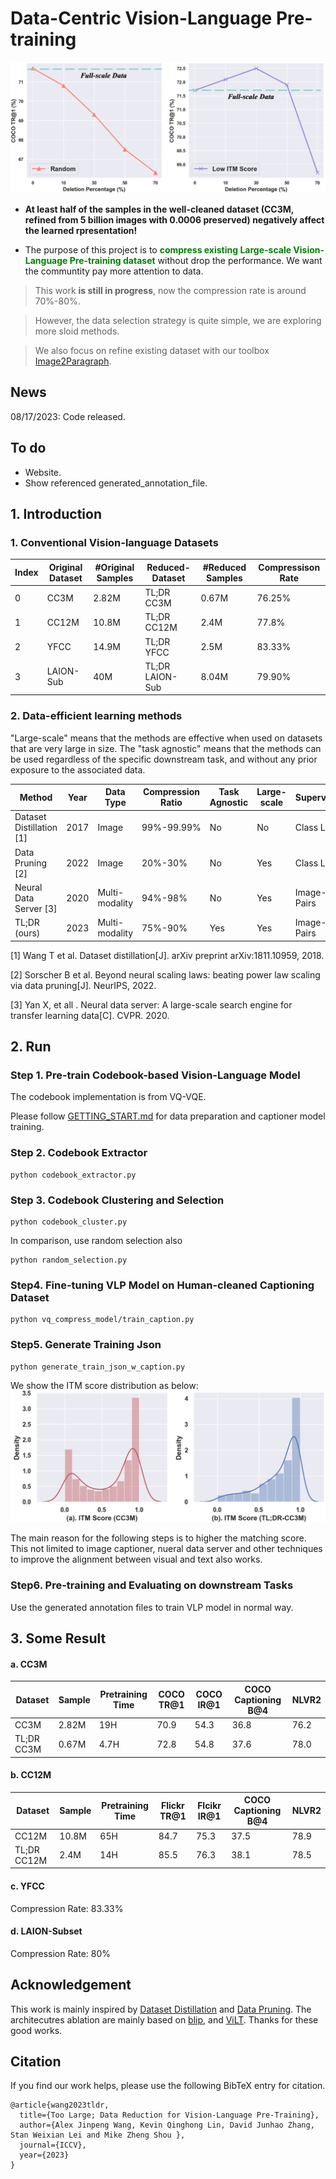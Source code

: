 # Data-Centric Vision-Language Pre-training


![](images/motivation.png)

- **At least half of the samples in the well-cleaned dataset (CC3M, refined from 5 billion images with 0.0006 preserved) negatively affect the learned rpresentation!**

- The purpose of this project is to **<span style="color:green">compress existing Large-scale Vision-Language Pre-training dataset</span>** without drop the performance.
We want the communtity pay more attention to data.


> This work **is still in progress**, now the compression rate is around 70%-80%.

> However, the data selection strategy is quite simple, we are exploring more sloid methods.

> We also focus on refine existing dataset with our toolbox [Image2Paragraph](https://github.com/showlab/Image2Paragraph).

## News
08/17/2023: Code released.

## To do
- Website.
- Show referenced generated_annotation_file.

## 1. Introduction
### 1. Conventional Vision-language Datasets

|Index|Original Dataset| #Original Samples|Reduced-Dataset|#Reduced Samples| Compressison Rate|
|--|--|--|--|--|--|
|0|CC3M|2.82M|TL;DR CC3M|0.67M|76.25%|
|1|CC12M|10.8M|TL;DR CC12M|2.4M|77.8%|
|2|YFCC|14.9M|TL;DR YFCC|2.5M|83.33%|
|3|LAION-Sub|40M|TL;DR LAION-Sub|8.04M|79.90%|


### 2. Data-efficient learning methods

"Large-scale" means that the methods are effective when used on datasets that are very large in size. 
The "task agnostic" means that the methods can be used regardless of the specific downstream task, and without any prior exposure to the associated data.

| Method                   | Year | Data Type     | Compression Ratio | Task Agnostic | Large-scale | Supervision       | Generation/Selection |
|--------------------------|------|---------------|-------------------|---------------|-------------|-------------------|----------------------|
| Dataset Distillation [1] | 2017 | Image         | 99%-99.99%        | No            | No          | Class Label       | Generation           |
| Data Pruning [2]         | 2022 | Image         | 20%-30%           | No            | Yes         | Class Label       | Selection            |
| Neural Data Server [3]   | 2020 | Multi-modality | 94%-98%          | No            | Yes         | Image-text Pairs  | Selection            |
| TL;DR (ours)         | 2023   | Multi-modality | 75%-90%          | Yes           | Yes         | Image-text Pairs  | Generation+Selection |

[1] Wang T et al. Dataset distillation[J]. arXiv preprint arXiv:1811.10959, 2018. 

[2] Sorscher B et al. Beyond neural scaling laws: beating power law scaling via data pruning[J]. NeurIPS, 2022.

[3] Yan X, et all . Neural data server: A large-scale search engine for transfer learning data[C]. CVPR. 2020.




##  2. Run

### Step 1. Pre-train Codebook-based Vision-Language Model

The codebook implementation is from VQ-VQE.


Please follow [GETTING_START.md](GETTING_START.md) for data preparation and captioner model training.


### Step 2. Codebook Extractor

```
python codebook_extractor.py
```

### Step 3. Codebook Clustering and Selection

```
python codebook_cluster.py
```
In comparison, use random selection also

```
python random_selection.py
```

### Step4. Fine-tuning VLP Model on Human-cleaned Captioning Dataset

```
python vq_compress_model/train_caption.py
```

### Step5. Generate Training Json 
```
python generate_train_json_w_caption.py
```

We show the ITM score distribution as below:
![](./images/itm_score_distribution.png)

The main reason for the following steps is to higher the matching score. This not limited to image captioner, nueral data server and other techniques to improve the alignment between visual and text also works.

### Step6. Pre-training and Evaluating on downstream Tasks

Use the generated annotation files to train VLP model in normal way.

## 3. Some Result

#### a. CC3M

|Dataset|Sample|Pretraining Time|COCO TR@1|COCO IR@1|COCO Captioning B@4|NLVR2|
|--|--|--|--|--|--|--|
|CC3M|2.82M|19H|70.9|54.3|36.8|76.2|
|TL;DR CC3M|0.67M|4.7H|72.8|54.8|37.6|78.0|

#### b. CC12M

|Dataset|Sample|Pretraining Time|Flickr TR@1|Flcikr IR@1|COCO Captioning B@4|NLVR2|
|--|--|--|--|--|--|--|
|CC12M|10.8M|65H|84.7|75.3|37.5|78.9|
|TL;DR CC12M|2.4M|14H|85.5|76.3|38.1|78.5|


#### c. YFCC
Compression Rate: 83.33%


#### d. LAION-Subset
Compression Rate: 80%


## Acknowledgement

This work is mainly inspired by [Dataset Distillation](https://arxiv.org/abs/1811.10959) and [Data Pruning](https://arxiv.org/abs/2206.14486).
The architecutres ablation are mainly based on [blip](https://github.com/salesforce/BLIP), and [ViLT](https://github.com/dandelin/ViLT).
Thanks for these good works.

## Citation

If you find our work helps, please use the following BibTeX entry for citation.

```
@article{wang2023tldr,
  title={Too Large; Data Reduction for Vision-Language Pre-Training},
  author={Alex Jinpeng Wang, Kevin Qinghong Lin, David Junhao Zhang, Stan Weixian Lei and Mike Zheng Shou },
  journal={ICCV},
  year={2023}
}
```